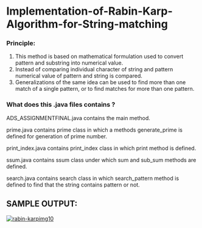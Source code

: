 # Implementation-of-Rabin-Karp-Algorithm-for-String-matching
### Principle: 
1. This method is based on mathematical formulation used to convert pattern and substring into numerical value.
2. Instead of comparing individual character of string and pattern numerical value of pattern and string is compared.
3. Generalizations of the same idea can be used to find more than one match of a single pattern, or to find matches for more than one pattern. 
### What does this .java files contains ? 
<p>ADS_ASSIGNMENTFINAL.java contains the main method.</p>
<p>prime.java contains prime class in which a methods generate_prime is defined for generation of prime number.</p>
<p>print_index.java contains print_index class in which print method is defined.</p>
<p>ssum.java contains ssum class under which sum and sub_sum methods are defined.</p>
<p>search.java contains search class in which search_pattern method is defined to find that the string contains pattern or not.</p>
<h2>SAMPLE OUTPUT:</h2>
<a href="https://ibb.co/znRpTMH"><img src="https://i.ibb.co/mDqkVjF/rabin-karpimg10.jpg" alt="rabin-karpimg10" border="0"></a>
